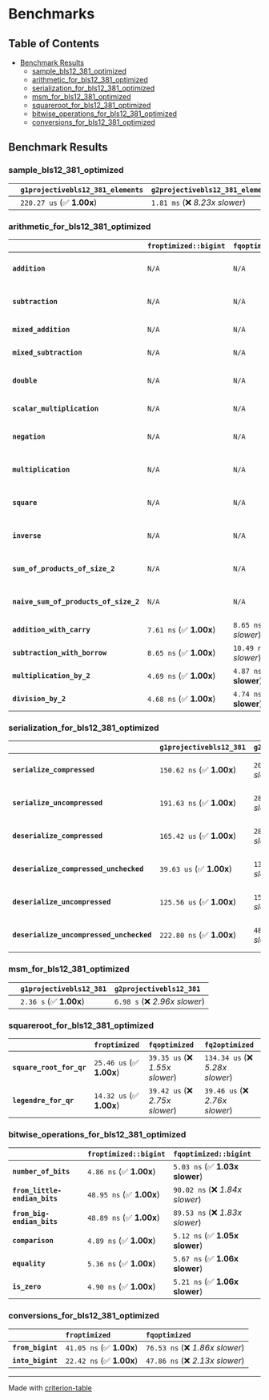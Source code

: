 # Benchmarks

## Table of Contents

- [Benchmark Results](#benchmark-results)
    - [sample_bls12_381_optimized](#sample_bls12_381_optimized)
    - [arithmetic_for_bls12_381_optimized](#arithmetic_for_bls12_381_optimized)
    - [serialization_for_bls12_381_optimized](#serialization_for_bls12_381_optimized)
    - [msm_for_bls12_381_optimized](#msm_for_bls12_381_optimized)
    - [squareroot_for_bls12_381_optimized](#squareroot_for_bls12_381_optimized)
    - [bitwise_operations_for_bls12_381_optimized](#bitwise_operations_for_bls12_381_optimized)
    - [conversions_for_bls12_381_optimized](#conversions_for_bls12_381_optimized)

## Benchmark Results

### sample_bls12_381_optimized

|        | `g1projectivebls12_381_elements`          | `g2projectivebls12_381_elements`           |
|:-------|:------------------------------------------|:------------------------------------------ |
|        | `220.27 us` (✅ **1.00x**)                 | `1.81 ms` (❌ *8.23x slower*)               |

### arithmetic_for_bls12_381_optimized

|                                       | `froptimized::bigint`          | `fqoptimized::bigint`           | `g1projectivebls12_381`          | `g2projectivebls12_381`          | `fq2optimized`                   | `fq12optimized`                   | `fqoptimized`                    | `froptimized`                     |
|:--------------------------------------|:-------------------------------|:--------------------------------|:---------------------------------|:---------------------------------|:---------------------------------|:----------------------------------|:---------------------------------|:--------------------------------- |
| **`addition`**                        | `N/A`                          | `N/A`                           | `1.22 us` (✅ **1.00x**)          | `3.87 us` (❌ *3.17x slower*)     | `23.30 ns` (🚀 **52.43x faster**) | `181.82 ns` (🚀 **6.72x faster**)  | `12.68 ns` (🚀 **96.33x faster**) | `8.65 ns` (🚀 **141.17x faster**)  |
| **`subtraction`**                     | `N/A`                          | `N/A`                           | `1.27 us` (✅ **1.00x**)          | `3.93 us` (❌ *3.10x slower*)     | `23.32 ns` (🚀 **54.40x faster**) | `159.92 ns` (🚀 **7.93x faster**)  | `12.87 ns` (🚀 **98.57x faster**) | `8.77 ns` (🚀 **144.64x faster**)  |
| **`mixed_addition`**                  | `N/A`                          | `N/A`                           | `885.27 ns` (✅ **1.00x**)        | `2.78 us` (❌ *3.14x slower*)     | `N/A`                            | `N/A`                             | `N/A`                            | `N/A`                             |
| **`mixed_subtraction`**               | `N/A`                          | `N/A`                           | `922.70 ns` (✅ **1.00x**)        | `2.82 us` (❌ *3.06x slower*)     | `N/A`                            | `N/A`                             | `N/A`                            | `N/A`                             |
| **`double`**                          | `N/A`                          | `N/A`                           | `582.50 ns` (✅ **1.00x**)        | `1.78 us` (❌ *3.05x slower*)     | `12.53 ns` (🚀 **46.49x faster**) | `74.00 ns` (🚀 **7.87x faster**)   | `7.25 ns` (🚀 **80.29x faster**)  | `5.89 ns` (🚀 **98.86x faster**)   |
| **`scalar_multiplication`**           | `N/A`                          | `N/A`                           | `338.30 us` (✅ **1.00x**)        | `977.43 us` (❌ *2.89x slower*)   | `N/A`                            | `N/A`                             | `N/A`                            | `N/A`                             |
| **`negation`**                        | `N/A`                          | `N/A`                           | `N/A`                            | `N/A`                            | `22.14 ns` (❌ *3.60x slower*)    | `102.02 ns` (❌ *16.57x slower*)   | `18.34 ns` (❌ *2.98x slower*)    | `6.16 ns` (✅ **1.00x**)           |
| **`multiplication`**                  | `N/A`                          | `N/A`                           | `N/A`                            | `N/A`                            | `242.46 ns` (❌ *5.28x slower*)   | `6.24 us` (❌ *135.86x slower*)    | `76.40 ns` (❌ *1.66x slower*)    | `45.95 ns` (✅ **1.00x**)          |
| **`square`**                          | `N/A`                          | `N/A`                           | `N/A`                            | `N/A`                            | `176.07 ns` (❌ *4.69x slower*)   | `4.38 us` (❌ *116.54x slower*)    | `65.04 ns` (❌ *1.73x slower*)    | `37.58 ns` (✅ **1.00x**)          |
| **`inverse`**                         | `N/A`                          | `N/A`                           | `N/A`                            | `N/A`                            | `15.36 us` (❌ *2.15x slower*)    | `25.72 us` (❌ *3.60x slower*)     | `15.06 us` (❌ *2.11x slower*)    | `7.14 us` (✅ **1.00x**)           |
| **`sum_of_products_of_size_2`**       | `N/A`                          | `N/A`                           | `N/A`                            | `N/A`                            | `525.93 ns` (❌ *6.20x slower*)   | `12.79 us` (❌ *150.73x slower*)   | `118.29 ns` (❌ *1.39x slower*)   | `84.86 ns` (✅ **1.00x**)          |
| **`naive_sum_of_products_of_size_2`** | `N/A`                          | `N/A`                           | `N/A`                            | `N/A`                            | `515.21 ns` (❌ *5.89x slower*)   | `12.71 us` (❌ *145.33x slower*)   | `163.07 ns` (❌ *1.86x slower*)   | `87.46 ns` (✅ **1.00x**)          |
| **`addition_with_carry`**             | `7.61 ns` (✅ **1.00x**)        | `8.65 ns` (❌ *1.14x slower*)    | `N/A`                            | `N/A`                            | `N/A`                            | `N/A`                             | `N/A`                            | `N/A`                             |
| **`subtraction_with_borrow`**         | `8.65 ns` (✅ **1.00x**)        | `10.49 ns` (❌ *1.21x slower*)   | `N/A`                            | `N/A`                            | `N/A`                            | `N/A`                             | `N/A`                            | `N/A`                             |
| **`multiplication_by_2`**             | `4.69 ns` (✅ **1.00x**)        | `4.87 ns` (✅ **1.04x slower**)  | `N/A`                            | `N/A`                            | `N/A`                            | `N/A`                             | `N/A`                            | `N/A`                             |
| **`division_by_2`**                   | `4.68 ns` (✅ **1.00x**)        | `4.74 ns` (✅ **1.01x slower**)  | `N/A`                            | `N/A`                            | `N/A`                            | `N/A`                             | `N/A`                            | `N/A`                             |

### serialization_for_bls12_381_optimized

|                                          | `g1projectivebls12_381`          | `g2projectivebls12_381`          | `froptimized`                      | `fqoptimized`                      | `fq2optimized`                     | `fq12optimized`                   |
|:-----------------------------------------|:---------------------------------|:---------------------------------|:-----------------------------------|:-----------------------------------|:-----------------------------------|:--------------------------------- |
| **`serialize_compressed`**               | `150.62 ns` (✅ **1.00x**)        | `202.55 ns` (❌ *1.34x slower*)   | `32.29 ns` (🚀 **4.66x faster**)    | `55.52 ns` (🚀 **2.71x faster**)    | `108.82 ns` (✅ **1.38x faster**)   | `704.90 ns` (❌ *4.68x slower*)    |
| **`serialize_uncompressed`**             | `191.63 ns` (✅ **1.00x**)        | `284.50 ns` (❌ *1.48x slower*)   | `32.60 ns` (🚀 **5.88x faster**)    | `55.28 ns` (🚀 **3.47x faster**)    | `109.07 ns` (✅ **1.76x faster**)   | `698.70 ns` (❌ *3.65x slower*)    |
| **`deserialize_compressed`**             | `165.42 us` (✅ **1.00x**)        | `285.17 us` (❌ *1.72x slower*)   | `52.32 ns` (🚀 **3161.63x faster**) | `92.96 ns` (🚀 **1779.50x faster**) | `213.12 ns` (🚀 **776.21x faster**) | `1.32 us` (🚀 **124.96x faster**)  |
| **`deserialize_compressed_unchecked`**   | `39.63 us` (✅ **1.00x**)         | `135.24 us` (❌ *3.41x slower*)   | `52.29 ns` (🚀 **757.92x faster**)  | `93.16 ns` (🚀 **425.42x faster**)  | `213.02 ns` (🚀 **186.05x faster**) | `1.32 us` (🚀 **29.96x faster**)   |
| **`deserialize_uncompressed`**           | `125.56 us` (✅ **1.00x**)        | `150.93 us` (❌ *1.20x slower*)   | `52.28 ns` (🚀 **2401.60x faster**) | `93.23 ns` (🚀 **1346.78x faster**) | `212.80 ns` (🚀 **590.06x faster**) | `1.33 us` (🚀 **94.76x faster**)   |
| **`deserialize_uncompressed_unchecked`** | `222.80 ns` (✅ **1.00x**)        | `484.60 ns` (❌ *2.18x slower*)   | `52.25 ns` (🚀 **4.26x faster**)    | `93.12 ns` (🚀 **2.39x faster**)    | `212.70 ns` (✅ **1.05x faster**)   | `1.32 us` (❌ *5.94x slower*)      |

### msm_for_bls12_381_optimized

|        | `g1projectivebls12_381`          | `g2projectivebls12_381`           |
|:-------|:---------------------------------|:--------------------------------- |
|        | `2.36 s` (✅ **1.00x**)           | `6.98 s` (❌ *2.96x slower*)       |

### squareroot_for_bls12_381_optimized

|                          | `froptimized`            | `fqoptimized`                   | `fq2optimized`                    |
|:-------------------------|:-------------------------|:--------------------------------|:--------------------------------- |
| **`square_root_for_qr`** | `25.46 us` (✅ **1.00x**) | `39.35 us` (❌ *1.55x slower*)   | `134.34 us` (❌ *5.28x slower*)    |
| **`legendre_for_qr`**    | `14.32 us` (✅ **1.00x**) | `39.42 us` (❌ *2.75x slower*)   | `39.46 us` (❌ *2.76x slower*)     |

### bitwise_operations_for_bls12_381_optimized

|                               | `froptimized::bigint`          | `fqoptimized::bigint`            |
|:------------------------------|:-------------------------------|:-------------------------------- |
| **`number_of_bits`**          | `4.86 ns` (✅ **1.00x**)        | `5.03 ns` (✅ **1.03x slower**)   |
| **`from_little-endian_bits`** | `48.95 ns` (✅ **1.00x**)       | `90.02 ns` (❌ *1.84x slower*)    |
| **`from_big-endian_bits`**    | `48.89 ns` (✅ **1.00x**)       | `89.53 ns` (❌ *1.83x slower*)    |
| **`comparison`**              | `4.89 ns` (✅ **1.00x**)        | `5.12 ns` (✅ **1.05x slower**)   |
| **`equality`**                | `5.36 ns` (✅ **1.00x**)        | `5.67 ns` (✅ **1.06x slower**)   |
| **`is_zero`**                 | `4.90 ns` (✅ **1.00x**)        | `5.21 ns` (✅ **1.06x slower**)   |

### conversions_for_bls12_381_optimized

|                   | `froptimized`            | `fqoptimized`                    |
|:------------------|:-------------------------|:-------------------------------- |
| **`from_bigint`** | `41.05 ns` (✅ **1.00x**) | `76.53 ns` (❌ *1.86x slower*)    |
| **`into_bigint`** | `22.42 ns` (✅ **1.00x**) | `47.86 ns` (❌ *2.13x slower*)    |

---
Made with [criterion-table](https://github.com/nu11ptr/criterion-table)


